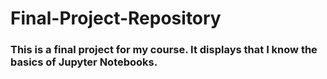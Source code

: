 # Final-Project-Repository

### This is a final project for my course. It displays that I know the basics of Jupyter Notebooks.
